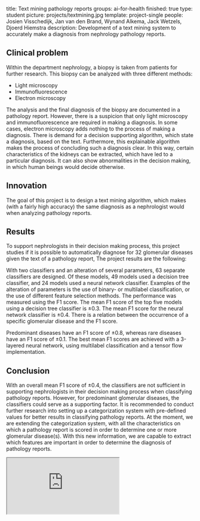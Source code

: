title: Text mining pathology reports
groups: ai-for-health
finished: true
type: student
picture: projects/textmining.jpg
template: project-single
people:  Josien Visschedijk, Jan van den Brand, Wynand Alkema, Jack Wetzels, Djoerd Hiemstra
description: Development of a text mining system to accurately make a diagnosis from nephrology pathology reports.

## Clinical problem
Within the department nephrology, a biopsy is taken from patients for further research. This biopsy can be analyzed with three different methods:

* Light microscopy
* Immunofluorescence
* Electron microscopy

The analysis and the final diagnosis of the biopsy are documented in a pathology report. However, there is a suspicion that only light microscopy and immunofluorescence are required in making a diagnosis. In some cases, electron microscopy adds nothing to the process of making a diagnosis. There is demand for a decision supporting algorithm, which state a diagnosis, based on the text. Furthermore, this explainable algorithm makes the process of concluding such a diagnosis clear. In this way, certain characteristics of the kidneys can be extracted, which have led to a particular diagnosis. It can also show abnormalities in the decision making, in which human beings would decide otherwise.

## Innovation
The goal of this project is to design a text mining algorithm, which makes (with a fairly high accuracy) the same diagnosis as a nephrologist would when analyzing pathology reports.

## Results
To support nephrologists in their decision making process, this project studies if it is possible to automatically diagnose for 32 glomerular diseases given the text of a pathology report,  The project results are the following:

With two classifiers and an alteration of several parameters, 63 separate classifiers are designed. Of these models, 49 models used a decision tree classifier, and 24 models used a neural network classifier. Examples of the alteration of parameters is the use of binary- or multilabel classification, or the use of different feature selection methods. The performance was measured using the F1 score. The mean F1 score of the top five models using a decision tree classifier is ±0.3. The mean F1 score for the neural network classifier is ±0.4. There is a relation between the occurrence of a specific glomerular disease and the F1 score.

Predominant diseases have an F1 score of ±0.8, whereas rare diseases have an F1 score of ±0.1. The best mean F1 scores are achieved with a 3-layered neural network, using multilabel classification and a tensor flow implementation.

## Conclusion 
With an overall mean F1 score of ±0.4, the classifiers are not sufficient in supporting nephrologists in their decision making process when classifying pathology reports. However, for predominant glomerular diseases, the classifiers could serve as a supporting factor. It is recommended to conduct further research into setting up a categorization system with pre-defined values for better results in classifying pathology reports. At the moment, we are extending the categorization system, with all the characteristics on which a pathology report is scored in order to determine one or more glomerular disease(s). With this new information, we are capable 
to extract which features are important in order to determine the diagnosis of pathology reports.

<iframe src="https://share.streamlit.io/j91roen/streamlit_demo/main/main.py" title="Streamlit demo">
</iframe>

